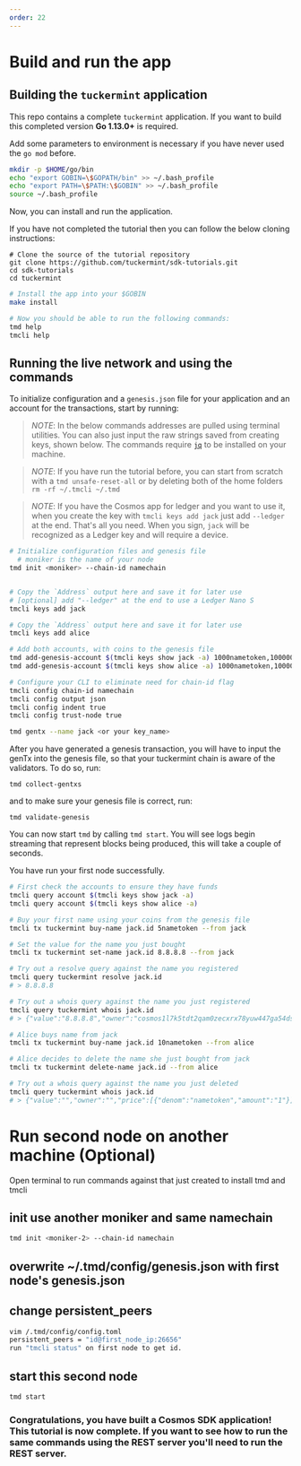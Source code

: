 ```yaml
---
order: 22
---
```


# Build and run the app

## Building the `tuckermint` application

This repo contains a complete `tuckermint` application. If you want to build this completed version **Go 1.13.0+** is required.

Add some parameters to environment is necessary if you have never used the `go mod` before.

```bash
mkdir -p $HOME/go/bin
echo "export GOBIN=\$GOPATH/bin" >> ~/.bash_profile
echo "export PATH=\$PATH:\$GOBIN" >> ~/.bash_profile
source ~/.bash_profile
```

Now, you can install and run the application.

If you have not completed the tutorial then you can follow the below cloning instructions:

```
# Clone the source of the tutorial repository
git clone https://github.com/tuckermint/sdk-tutorials.git
cd sdk-tutorials
cd tuckermint
```

```bash
# Install the app into your $GOBIN
make install

# Now you should be able to run the following commands:
tmd help
tmcli help
```

## Running the live network and using the commands

To initialize configuration and a `genesis.json` file for your application and an account for the transactions, start by running:

> _*NOTE*_: In the below commands addresses are pulled using terminal utilities. You can also just input the raw strings saved from creating keys, shown below. The commands require [`jq`](https://stedolan.github.io/jq/download/) to be installed on your machine.

> _*NOTE*_: If you have run the tutorial before, you can start from scratch with a `tmd unsafe-reset-all` or by deleting both of the home folders `rm -rf ~/.tmcli ~/.tmd`

> _*NOTE*_: If you have the Cosmos app for ledger and you want to use it, when you create the key with `tmcli keys add jack` just add `--ledger` at the end. That's all you need. When you sign, `jack` will be recognized as a Ledger key and will require a device.

```bash
# Initialize configuration files and genesis file
  # moniker is the name of your node
tmd init <moniker> --chain-id namechain


# Copy the `Address` output here and save it for later use
# [optional] add "--ledger" at the end to use a Ledger Nano S
tmcli keys add jack

# Copy the `Address` output here and save it for later use
tmcli keys add alice

# Add both accounts, with coins to the genesis file
tmd add-genesis-account $(tmcli keys show jack -a) 1000nametoken,100000000stake
tmd add-genesis-account $(tmcli keys show alice -a) 1000nametoken,100000000stake

# Configure your CLI to eliminate need for chain-id flag
tmcli config chain-id namechain
tmcli config output json
tmcli config indent true
tmcli config trust-node true

tmd gentx --name jack <or your key_name>
```

After you have generated a genesis transaction, you will have to input the genTx into the genesis file, so that your tuckermint chain is aware of the validators. To do so, run:

`tmd collect-gentxs`

and to make sure your genesis file is correct, run:

`tmd validate-genesis`

You can now start `tmd` by calling `tmd start`. You will see logs begin streaming that represent blocks being produced, this will take a couple of seconds.

You have run your first node successfully.

```bash
# First check the accounts to ensure they have funds
tmcli query account $(tmcli keys show jack -a)
tmcli query account $(tmcli keys show alice -a)

# Buy your first name using your coins from the genesis file
tmcli tx tuckermint buy-name jack.id 5nametoken --from jack

# Set the value for the name you just bought
tmcli tx tuckermint set-name jack.id 8.8.8.8 --from jack

# Try out a resolve query against the name you registered
tmcli query tuckermint resolve jack.id
# > 8.8.8.8

# Try out a whois query against the name you just registered
tmcli query tuckermint whois jack.id
# > {"value":"8.8.8.8","owner":"cosmos1l7k5tdt2qam0zecxrx78yuw447ga54dsmtpk2s","price":[{"denom":"nametoken","amount":"5"}]}

# Alice buys name from jack
tmcli tx tuckermint buy-name jack.id 10nametoken --from alice

# Alice decides to delete the name she just bought from jack
tmcli tx tuckermint delete-name jack.id --from alice

# Try out a whois query against the name you just deleted
tmcli query tuckermint whois jack.id
# > {"value":"","owner":"","price":[{"denom":"nametoken","amount":"1"}]}
```

# Run second node on another machine (Optional)

Open terminal to run commands against that just created to install tmd and tmcli

## init use another moniker and same namechain

```bash
tmd init <moniker-2> --chain-id namechain
```

## overwrite ~/.tmd/config/genesis.json with first node's genesis.json

## change persistent_peers

```bash
vim /.tmd/config/config.toml
persistent_peers = "id@first_node_ip:26656"
run "tmcli status" on first node to get id.
```

## start this second node

```bash
tmd start
```

### Congratulations, you have built a Cosmos SDK application! This tutorial is now complete. If you want to see how to run the same commands using the REST server you'll need to run the REST server.
